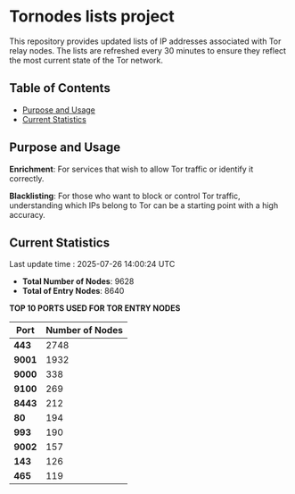 # Tornodes lists project

This repository provides updated lists of IP addresses associated with Tor relay nodes. The lists are refreshed every 30 minutes to ensure they reflect the most current state of the Tor network.

## Table of Contents

- [Purpose and Usage](#purpose-and-usage)
- [Current Statistics](#current-statistics)


## Purpose and Usage

**Enrichment**: For services that wish to allow Tor traffic or identify it correctly.

**Blacklisting**: For those who want to block or control Tor traffic, understanding which IPs belong to Tor can be a starting point with a high accuracy.

## Current Statistics

Last update time : 2025-07-26 14:00:24 UTC

- **Total Number of Nodes**: 9628
- **Total of Entry Nodes**: 8640

**TOP 10 PORTS USED FOR TOR ENTRY NODES**

| **Port** | **Number of Nodes** |
|------|-----------------|
| **443**   | 2748  |
| **9001**   | 1932  |
| **9000**   | 338  |
| **9100**   | 269  |
| **8443**   | 212  |
| **80**   | 194  |
| **993**   | 190  |
| **9002**   | 157  |
| **143**   | 126  |
| **465**   | 119  |

